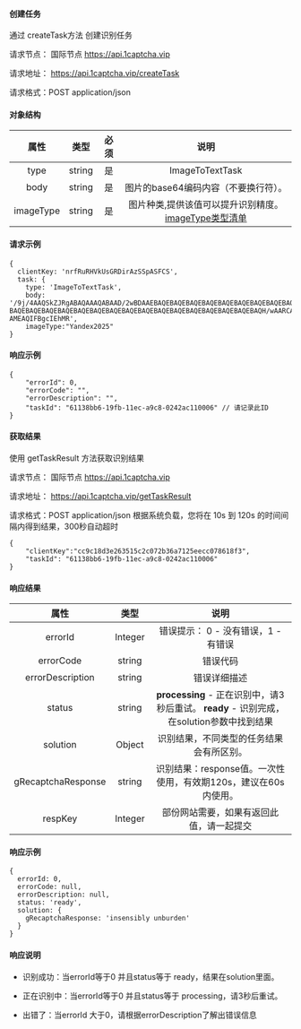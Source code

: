 #### 创建任务
通过 createTask方法 创建识别任务

请求节点： 
国际节点
 https://api.1captcha.vip 
 

请求地址： https://api.1captcha.vip/createTask

请求格式：POST application/json

#### 对象结构

| 属性 | 类型 | 必须 | 说明 | 
|:--------------------------------------------:|:--------------------------------------------:|:--------------------------------------------:|:--------------------------------------------:|
| type              | string        | 是 | ImageToTextTask   |  
| body            | string        | 是 | 图片的base64编码内容（不要换行符）。   |  
| imageType       | string        | 是 | 图片种类,提供该值可以提升识别精度。  [imageType类型清单](/zh-CN/imageType.md)    |  
 

#### 请求示例

 
```
{
  clientKey: 'nrfRuRHVkUsGRDirAzSSpASFCS',
  task: {
    type: 'ImageToTextTask',
    body: '/9j/4AAQSkZJRgABAQAAAQABAAD/2wBDAAEBAQEBAQEBAQEBAQEBAQEBAQEBAQEBAQEBAQEBAQEBAQEBAQEBAQEBAQEBAQEBAQEBAQEBAQEBAQEBAQEBAQH/2wBDAQEBAQEBAQEBAQEBAQEBAQE
BAQEBAQEBAQEBAQEBAQEBAQEBAQEBAQEBAQEBAQEBAQEBAQEBAQEBAQEBAQEBAQH/wAARCABSAPgDASIAAhEBAxEB/8QAHQAAAQUBAQEBAAAAAAAAAAAACAAFBgcJBAoDAv/EADAQAAIDAQACAgICAQUAAQMFA
AMEAQIFBgcIEhMR',
    imageType:"Yandex2025" 
}
```

#### 响应示例

```
{
    "errorId": 0,
    "errorCode": "",
    "errorDescription": "",
    "taskId": "61138bb6-19fb-11ec-a9c8-0242ac110006" // 请记录此ID
}
```

#### 获取结果
使用 getTaskResult 方法获取识别结果

请求节点： 
国际节点
 https://api.1captcha.vip 
 
请求地址： https://api.1captcha.vip/getTaskResult

请求格式：POST application/json
根据系统负载，您将在 10s 到 120s 的时间间隔内得到结果，300秒自动超时


```
{
    "clientKey":"cc9c18d3e263515c2c072b36a7125eecc078618f3",
    "taskId": "61138bb6-19fb-11ec-a9c8-0242ac110006"
}
```
#### 响应结果

| 属性 | 类型 |  说明 | 
|:--------------------------------------------:|:--------------------------------------------:|:--------------------------------------------:|
| errorId              | Integer        | 错误提示： 0 - 没有错误，1 - 有错误   |  
| errorCode            | string         | 错误代码   |  
| errorDescription     | string         | 错误详细描述   |  
| status               | string         | **processing** - 正在识别中，请3秒后重试。    **ready** - 识别完成，在solution参数中找到结果   |  
| solution             | Object         | 识别结果，不同类型的任务结果会有所区别。   |  
| gRecaptchaResponse   | string         | 识别结果：response值。一次性使用，有效期120s，建议在60s内使用。   |  
| respKey              | Integer        | 部份网站需要，如果有返回此值，请一起提交 |  


#### 响应示例

```
{
  errorId: 0,
  errorCode: null,
  errorDescription: null,
  status: 'ready',
  solution: {
    gRecaptchaResponse: 'insensibly unburden'
  }
}
```

#### 响应说明
- 识别成功：当errorId等于0 并且status等于 ready，结果在solution里面。

- 正在识别中：当errorId等于0 并且status等于 processing，请3秒后重试。

- 出错了：当errorId 大于0，请根据errorDescription了解出错误信息
